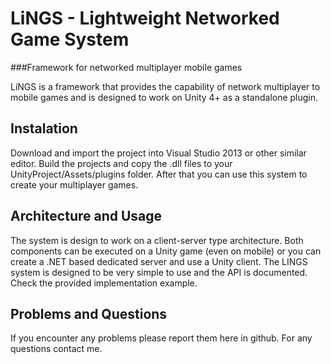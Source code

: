 LiNGS - Lightweight Networked Game System
=====

###Framework for networked multiplayer mobile games

LiNGS is a framework that provides the capability of network multiplayer to mobile games and is designed to work on Unity 4+ as a standalone plugin. 



Instalation
-----------
Download and import the project into Visual Studio 2013 or other similar editor. Build the projects and copy the .dll files to your UnityProject/Assets/plugins folder. After that you can use this system to create your multiplayer games.

Architecture and Usage
----------------------
The system is design to work on a client-server type architecture. Both components can be executed on a Unity game (even on mobile) or you can create a .NET based dedicated server and use a Unity client. 
The LINGS system is designed to be very simple to use and the API is documented. Check the provided implementation example.



Problems and Questions
----------------------
If you encounter any problems please report them here in github. For any questions contact me.

